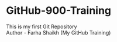 # GitHub-900-Training
This is my first Git Repository
<br>
Author - Farha Shaikh (My GitHub Training)
